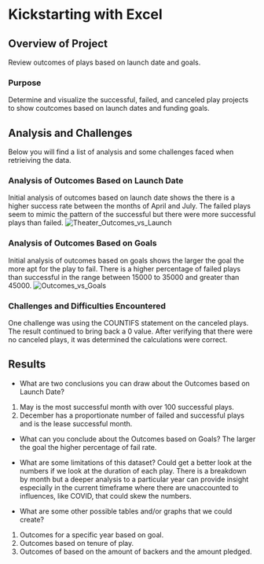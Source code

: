 # Kickstarting with Excel

## Overview of Project
Review outcomes of plays based on launch date and goals. 

### Purpose
Determine and visualize the successful, failed, and canceled play projects to show coutcomes based on launch dates and funding goals.

## Analysis and Challenges
Below you will find a list of analysis and some challenges faced when retrieiving the data.

### Analysis of Outcomes Based on Launch Date
Initial analysis of outcomes based on launch date shows the there is a higher success rate between the months of April and July. 
The failed plays seem to mimic the pattern of the successful but there were more successful plays than failed.
![Theater_Outcomes_vs_Launch](https://user-images.githubusercontent.com/90691846/133946663-266680ae-883e-45ea-964e-689d94c62e4b.png)

### Analysis of Outcomes Based on Goals
Initial analysis of outcomes based on goals shows the larger the goal the more apt for the play to fail.
There is a higher percentage of failed plays than successful in the range between 15000 to 35000 and greater than 45000.
![Outcomes_vs_Goals](https://user-images.githubusercontent.com/90691846/133946667-1ca25c84-b4c9-4d91-b168-01d3ee9575e4.png)

### Challenges and Difficulties Encountered
One challenge was using the COUNTIFS statement on the canceled plays. The result continued to bring back a 0 value. 
After verifying that there were no canceled plays, it was determined the calculations were correct.

## Results

- What are two conclusions you can draw about the Outcomes based on Launch Date?
1. May is the most successful month with over 100 successful plays.
2. December has a proportionate number of failed and successful plays and is the lease successful month.

- What can you conclude about the Outcomes based on Goals?
The larger the goal the higher percentage of fail rate.

- What are some limitations of this dataset?
Could get a better look at the numbers if we look at the duration of each play.
There is a breakdown by month but a deeper analysis to a particular year can provide insight especially in the current timeframe where there are unaccounted to influences, like COVID, that could skew the numbers.

- What are some other possible tables and/or graphs that we could create?
1. Outcomes for a specific year based on goal.
2. Outcomes based on tenure of play.
3. Outcomes of based on the amount of backers and the amount pledged.

